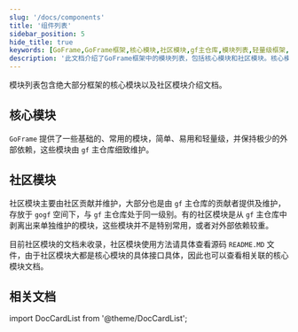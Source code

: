 ```yaml
---
slug: '/docs/components'
title: '组件列表'
sidebar_position: 5
hide_title: true
keywords: [GoFrame,GoFrame框架,核心模块,社区模块,gf主仓库,模块列表,轻量级框架,模块维护,gogf空间,模块文档]
description: '此文档介绍了GoFrame框架中的模块列表，包括核心模块和社区模块。核心模块由gf主仓库维护，简单易用，社区模块由社区贡献，存放于gogf空间下。详细信息请参阅源代码README文件和相关的核心模块文档。'
---
```


模块列表包含绝大部分框架的核心模块以及社区模块介绍文档。

## 核心模块

`GoFrame` 提供了一些基础的、常用的模块，简单、易用和轻量级，并保持极少的外部依赖，这些模块由 `gf` 主仓库细致维护。

## 社区模块

社区模块主要由社区贡献并维护，大部分也是由 `gf` 主仓库的贡献者提供及维护，存放于 `gogf` 空间下，与 `gf` 主仓库处于同一级别。有的社区模块是从 `gf` 主仓库中剥离出来单独维护的模块，这些模块并不是特别常用，或者对外部依赖较重。

目前社区模块的文档未收录，社区模块使用方法请具体查看源码 `README.MD` 文件，由于社区模块大都是核心模块的具体接口具体，因此也可以查看相关联的核心模块文档。

## 相关文档

import DocCardList from '@theme/DocCardList';

<DocCardList />